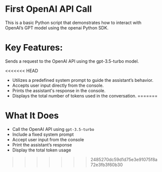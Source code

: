 # First OpenAI API Call
This is a basic Python script that demonstrates how to interact with OpenAI’s GPT model using the openai Python SDK.

# Key Features:
Sends a request to the OpenAI API using the gpt-3.5-turbo model.

<<<<<<< HEAD
- Utilizes a predefined system prompt to guide the assistant’s behavior.
- Accepts user input directly from the console.
- Prints the assistant's response in the console.
- Displays the total number of tokens used in the conversation.
=======
# What It Does

- Call the OpenAI API using `gpt-3.5-turbo`
- Include a fixed system prompt
- Accept user input from the console
- Print the assistant’s response
- Display the total token usage

>>>>>>> 2485270dc59d1d75e3e91075f8a72e3fb3f60b30

